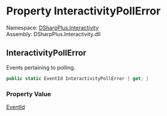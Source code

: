 # Property InteractivityPollError

Namespace: [DSharpPlus.Interactivity](DSharpPlus.Interactivity.md)  
Assembly: DSharpPlus.Interactivity.dll

## <a id="DSharpPlus_Interactivity_InteractivityEvents_InteractivityPollError"></a>InteractivityPollError

Events pertaining to polling.

```csharp
public static EventId InteractivityPollError { get; }
```

### Property Value

[EventId](https://learn.microsoft.com/dotnet/api/microsoft.extensions.logging.eventid)

